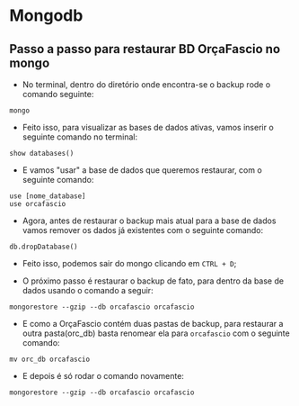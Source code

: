 # Mongodb


## Passo a passo para restaurar BD OrçaFascio no mongo

- No terminal, dentro do diretório onde encontra-se o backup rode o comando seguinte:

```
mongo
```

- Feito isso, para visualizar as bases de dados ativas, vamos inserir o seguinte comando no terminal:

```
show databases()
```

- E vamos "usar" a base de dados que queremos restaurar, com o seguinte comando:

```
use [nome_database]
use orcafascio
```

- Agora, antes de restaurar o backup mais atual para a base de dados vamos remover os dados já existentes com o seguinte comando:

```
db.dropDatabase()
```

- Feito isso, podemos sair do mongo clicando em `CTRL + D`;

- O próximo passo é restaurar o backup de fato, para dentro da base de dados usando o comando a seguir:

```
mongorestore --gzip --db orcafascio orcafascio
```

- E como a OrçaFascio contém duas pastas de backup, para restaurar a outra pasta(orc_db) basta renomear ela para `orcafascio` com o seguinte comando:

```
mv orc_db orcafascio
```

- E depois é só rodar o comando novamente:

```
mongorestore --gzip --db orcafascio orcafascio
```

